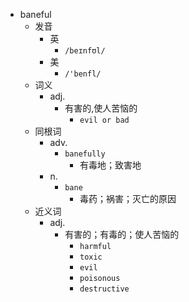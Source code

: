 - baneful
  - 发音
    - 英
      - `/beɪnfʊl/`
    - 美
      - `/'benfl/`
  - 词义
    - adj.
      - 有害的,使人苦恼的
        - `evil or bad`
  - 同根词
    - adv.
      - `banefully`
        - 有毒地；致害地
    - n.
      - `bane`
        - 毒药；祸害；灭亡的原因
  - 近义词
    - adj.
      - 有害的；有毒的；使人苦恼的
        - `harmful`
        - `toxic`
        - `evil`
        - `poisonous`
        - `destructive`
